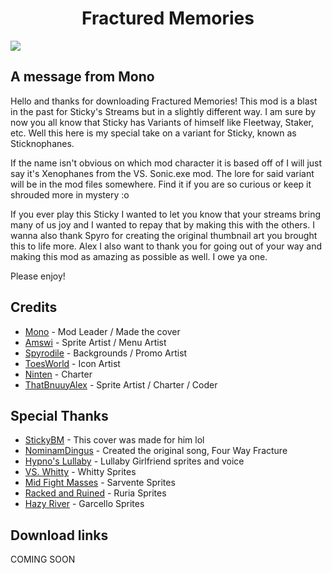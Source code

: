 <p align="center">
    <h1 align="center">Fractured Memories</h1>
    <img src="https://cdn.discordapp.com/attachments/850498086835847169/1122201813924458588/SPOILER_sticknojumpscare.png"></a>
</p>

## A message from Mono

Hello and thanks for downloading Fractured Memories! This mod is a blast in the past for Sticky's Streams but in a slightly different way. I am sure by now you all know that Sticky has Variants of himself like Fleetway, Staker, etc. Well this here is my special take on a variant for Sticky, known as Sticknophanes.

If the name isn't obvious on which mod character it is based off of I will just say it's Xenophanes from the VS. Sonic.exe mod. The lore for said variant will be in the mod files somewhere. Find it if you are so curious or keep it shrouded more in mystery :o 

If you ever play this Sticky I wanted to let you know that your streams bring many of us joy and I wanted to repay that by making this with the others.
I wanna also thank Spyro for creating the original thumbnail art you brought this to life more.
Alex I also want to thank you for going out of your way and making this mod as amazing as possible as well. I owe ya one.


Please enjoy!

## Credits

- [Mono](https://www.youtube.com/channel/UC2SH7hEFtqWSs9Kg2gcTMXg) - Mod Leader / Made the cover
- [Amswi]() - Sprite Artist / Menu Artist
- [Spyrodile](https://twitter.com/Spyrodile) - Backgrounds / Promo Artist
- [ToesWorld](https://www.youtube.com/channel/UCbl9q0vhZEYc0u4aQb92xyQ) - Icon Artist
- [Ninten]() - Charter
- [ThatBnuuyAlex](https://thatbnuuyalex.carrd.co) - Sprite Artist / Charter / Coder

## Special Thanks

- [StickyBM](https://www.youtube.com/@StickyBM) - This cover was made for him lol
- [NominamDingus](https://www.youtube.com/@NominalDingus) - Created the original song, Four Way Fracture
- [Hypno's Lullaby](https://www.mediafire.com/file/iijjmx1cuwzzjpj/HYPNOS+LULLABY+FINAL+V2+BUILD.zip/file) - Lullaby Girlfriend sprites and voice
- [VS. Whitty](https://gamebanana.com/mods/354884) - Whitty Sprites
- [Mid Fight Masses]() - Sarvente Sprites
- [Racked and Ruined](https://gamebanana.com/mods/410547) - Ruria Sprites
- [Hazy River](https://gamebanana.com/mods/374660) - Garcello Sprites

## Download links

COMING SOON